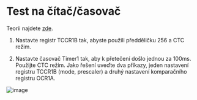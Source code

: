 # Test na čítač/časovač
Teorii najdete [zde](08_Timer.md).

1. Nastavte registr TCCR1B tak, abyste použili předděličku 256 a CTC režim.

2. Nastavte časovač Timer1 tak, aby k přetečení došlo jednou za 100ms. Použijte CTC režim. Jako řešení uveďte dva příkazy, jeden nastavení registru TCCR1B (mode, prescaler) a druhý nastavení komparačního registru OCR1A.


![image](https://github.com/user-attachments/assets/bee934a0-85c3-4c6c-8d8b-193e23152417)

